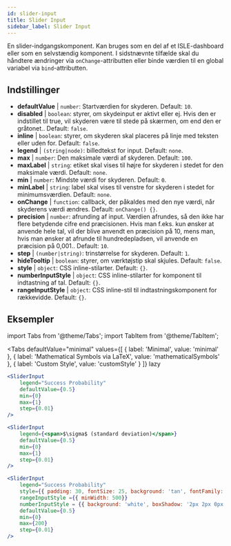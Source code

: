 ```yaml
---
id: slider-input
title: Slider Input
sidebar_label: Slider Input
---
```


En slider-indgangskomponent. Kan bruges som en del af et ISLE-dashboard eller som en selvstændig komponent. I sidstnævnte tilfælde skal du håndtere ændringer via `onChange`-attributten eller binde værdien til en global variabel via `bind`-attributten.

## Indstillinger

* __defaultValue__ | `number`: Startværdien for skyderen. Default: `10`.
* __disabled__ | `boolean`: styrer, om skydeinput er aktivt eller ej. Hvis den er indstillet til true, vil skyderen være til stede på skærmen, om end den er gråtonet.. Default: `false`.
* __inline__ | `boolean`: styrer, om skyderen skal placeres på linje med teksten eller uden for. Default: `false`.
* __legend__ | `(string|node)`: billedtekst for input. Default: `none`.
* __max__ | `number`: Den maksimale værdi af skyderen. Default: `100`.
* __maxLabel__ | `string`: etiket skal vises til højre for skyderen i stedet for den maksimale værdi. Default: `none`.
* __min__ | `number`: Mindste værdi for skyderen. Default: `0`.
* __minLabel__ | `string`: label skal vises til venstre for skyderen i stedet for minimumsværdien. Default: `none`.
* __onChange__ | `function`: callback, der påkaldes med den nye værdi, når skyderens værdi ændres. Default: `onChange() {}`.
* __precision__ | `number`: afrunding af input. Værdien afrundes, så den ikke har flere betydende cifre end præcisionen. Hvis man f.eks. kun ønsker at anvende hele tal, vil der blive anvendt en præcision på 10, mens man, hvis man ønsker at afrunde til hundredepladsen, vil anvende en præcision på 0,001.. Default: `10`.
* __step__ | `(number|string)`: trinstørrelse for skyderen. Default: `1`.
* __hideTooltip__ | `boolean`: styrer, om værktøjstip skal skjules. Default: `false`.
* __style__ | `object`: CSS inline-stilarter. Default: `{}`.
* __numberInputStyle__ | `object`: CSS inline-stilarter for komponent til indtastning af tal. Default: `{}`.
* __rangeInputStyle__ | `object`: CSS inline-stil til indtastningskomponent for rækkevidde. Default: `{}`.


## Eksempler

import Tabs from '@theme/Tabs';
import TabItem from '@theme/TabItem';

<Tabs
    defaultValue="minimal"
    values={[
        { label: 'Minimal', value: 'minimal' },
        { label: 'Mathematical Symbols via LaTeX', value: 'mathematicalSymbols' },
        { label: 'Custom Style', value: 'customStyle' }
    ]}
    lazy
>

<TabItem value="minimal">

```jsx live
<SliderInput
    legend="Success Probability"
    defaultValue={0.5}
    min={0}
    max={1}
    step={0.01}
/>
```

</TabItem>

<TabItem value="mathematicalSymbols">

```jsx live
<SliderInput
    legend={<span>$\sigma$ (standard deviation)</span>}
    defaultValue={0.5}
    min={0}
    max={1}
    step={0.01}
/>
```

</TabItem>

<TabItem value="customStyle">

```jsx live
<SliderInput
    legend="Success Probability"
    style={{ padding: 30, fontSize: 25, background: 'tan', fontFamily: 'Georgia'}}
    rangeInputStyle ={{ minWidth: 500}}
    numberInputStyle = {{ background: 'white', boxShadow: '2px 2px 0px black'}}
    defaultValue={0.5}
    min={0}
    max={200}
    step={0.01}
/>
```

</TabItem>

</Tabs>

